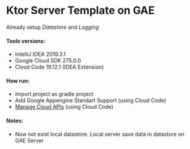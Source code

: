 # Ktor Server Template on GAE
Already setup *Datastore* and *Logging*

#### Tools versions:
* IntelliJ IDEA 2019.3.1
* Google Cloud SDK 275.0.0 
* Cloud Code 19.12.1 (IDEA Extension)

#### How run:
* Import project as gradle project
* Add Google Appengine Standart Support (using Cloud Code)
* [Manage Cloud APIs](https://cloud.google.com/code/docs/intellij/client-libraries?utm_source=github&utm_medium=google-cloud-java&utm_campaign=ToolsforIntelliJ) 
(using Cloud Code)

#### Notes:
* Now not exist local datastore. Local server save data in datastore on GAE Server